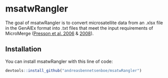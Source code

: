 
<!-- README.md is generated from README.Rmd. Please edit that file -->

# msatwRangler

<!-- badges: start -->
<!-- badges: end -->

The goal of msatwRangler is to convert microsatellite data from an .xlsx
file in the GenAlEx format into .txt files that meet the input
requirements of MicroMerge ([Presson et
al. 2006](https://www.liebertpub.com/doi/10.1089/cmb.2006.13.1131) &
[2008](https://bmcbioinformatics.biomedcentral.com/articles/10.1186/1471-2105-9-317)).

## Installation

You can install msatwRangler with this line of code:

``` r
devtools::install_github("andreasbennetsenboe/msatwRangler")
```
